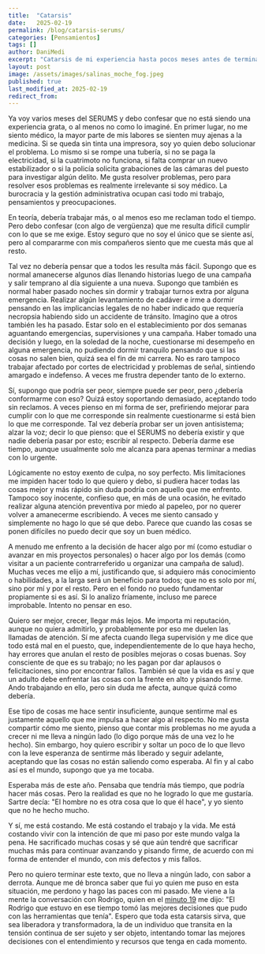 ```yaml
---
title:  "Catarsis"
date:   2025-02-19
permalink: /blog/catarsis-serums/
categories: [Pensamientos]
tags: []
author: DaniMedi
excerpt: "Catarsis de mi experiencia hasta pocos meses antes de terminar el SERUMS"
layout: post
image: /assets/images/salinas_moche_fog.jpeg
published: true
last_modified_at: 2025-02-19
redirect_from:
---
```

Ya voy varios meses del SERUMS y debo confesar que no está siendo una experiencia grata, o al menos no como lo imaginé. En primer lugar, no me siento médico, la mayor parte de mis labores se sienten muy ajenas a la medicina. Si se queda sin tinta una impresora, soy yo quien debo solucionar el problema. Lo mismo si se rompe una tubería, si no se paga la electricidad, si la cuatrimoto no funciona, si falta comprar un nuevo estabilizador o si la policía solicita grabaciones de las cámaras del puesto para investigar algún delito. Me gusta resolver problemas, pero para resolver esos problemas es realmente irrelevante si soy médico. La burocracia y la gestión administrativa ocupan casi todo mi trabajo, pensamientos y preocupaciones.

En teoría, debería trabajar más, o al menos eso me reclaman todo el tiempo. Pero debo confesar (con algo de vergüenza) que me resulta difícil cumplir con lo que se me exige. Estoy seguro que no soy el único que se siente así, pero al compararme con mis compañeros siento que me cuesta más que al resto.

Tal vez no debería pensar que a todos les resulta más fácil. Supongo que es normal amanecerse algunos días llenando historias luego de una campaña y salir temprano al día siguiente a una nueva. Supongo que también es normal haber pasado noches sin dormir y trabajar turnos extra por alguna emergencia. Realizar algún levantamiento de cadáver e irme a dormir pensando en las implicancias legales de no haber indicado que requería necropsia habiendo sido un accidente de tránsito. Imagino que a otros también les ha pasado. Estar solo en el establecimiento por dos semanas aguantando emergencias, supervisiones y una campaña. Haber tomado una decisión y luego, en la soledad de la noche, cuestionarse mi desempeño en alguna emergencia, no pudiendo dormir tranquilo pensando que si las cosas no salen bien, quizá sea el fin de mi carrera. No es raro tampoco trabajar afectado por cortes de electricidad y problemas de señal, sintiendo amargado e indefenso. A veces me frustra depender tanto de lo externo.

Sí, supongo que podría ser peor, siempre puede ser peor, pero ¿debería conformarme con eso? Quizá estoy soportando demasiado, aceptando todo sin reclamos. A veces pienso en mi forma de ser, prefiriendo mejorar para cumplir con lo que me corresponde sin realmente cuestionarme si está bien lo que me corresponde. Tal vez debería probar ser un joven antisistema; alzar la voz; decir lo que pienso: que el SERUMS no debería existir y que nadie debería pasar por esto; escribir al respecto. Debería darme ese tiempo, aunque usualmente solo me alcanza para apenas terminar a medias con lo urgente.

Lógicamente no estoy exento de culpa, no soy perfecto. Mis limitaciones me impiden hacer todo lo que quiero y debo, si pudiera hacer todas las cosas mejor y más rápido sin duda podría con aquello que me enfrento. Tampoco soy inocente, confieso que, en más de una ocasión, he evitado realizar alguna atención preventiva por miedo al papeleo, por no querer volver a amanecerme escribiendo. A veces me siento cansado y simplemente no hago lo que sé que debo. Parece que cuando las cosas se ponen difíciles no puedo decir que soy un buen médico.

A menudo me enfrento a la decisión de hacer algo por mí (como estudiar o avanzar en mis proyectos personales) o hacer algo por los demás (como visitar a un paciente contrarreferido u organizar una campaña de salud). Muchas veces me elijo a mí, justificando que, si adquiero más conocimiento o habilidades, a la larga será un beneficio para todos; que no es solo por mí, sino por mí y por el resto. Pero en el fondo no puedo fundamentar propiamente si es así. Si lo analizo fríamente, incluso me parece improbable. Intento no pensar en eso.

Quiero ser mejor, crecer, llegar más lejos. Me importa mi reputación, aunque no quiera admitirlo, y probablemente por eso me duelen las llamadas de atención. Sí me afecta cuando llega supervisión y me dice que todo está mal en el puesto, que, independientemente de lo que haya hecho, hay errores que anulan el resto de posibles mejoras o cosas buenas. Soy consciente de que es su trabajo; no les pagan por dar aplausos o felicitaciones, sino por encontrar fallos. También sé que la vida es así y que un adulto debe enfrentar las cosas con la frente en alto y pisando firme. Ando trabajando en ello, pero sin duda me afecta, aunque quizá como debería.

Ese tipo de cosas me hace sentir insuficiente, aunque sentirme mal es justamente aquello que me impulsa a hacer algo al respecto. No me gusta compartir cómo me siento, pienso que contar mis problemas no me ayuda a crecer ni me lleva a ningún lado (lo digo porque más de una vez lo he hecho). Sin embargo, hoy quiero escribir y soltar un poco de lo que llevo con la leve esperanza de sentirme más liberado y seguir adelante, aceptando que las cosas no están saliendo como esperaba. Al fin y al cabo así es el mundo, supongo que ya me tocaba.

Esperaba más de este año. Pensaba que tendría más tiempo, que podría hacer más cosas. Pero la realidad es que no he logrado lo que me gustaría. Sartre decía: "El hombre no es otra cosa que lo que él hace", y yo siento que no he hecho mucho.

Y sí, me está costando. Me está costando el trabajo y la vida. Me está costando vivir con la intención de que mi paso por este mundo valga la pena. He sacrificado muchas cosas y sé que aún tendré que sacrificar muchas más para continuar avanzando y pisando firme, de acuerdo con mi forma de entender el mundo, con mis defectos y mis fallos.

Pero no quiero terminar este texto, que no lleva a ningún lado, con sabor a derrota. Aunque me dé bronca saber que fui yo quien me puso en esta situación, me perdono y hago las paces con mi pasado. Me viene a la mente la conversación con Rodrigo, quien en el [minuto 19](https://youtu.be/NYgQYUvGnIk?si=4XEV_4aDF2Y62gXo&t=1140) me dijo: "El Rodrigo que estuvo en ese tiempo tomó las mejores decisiones que pudo con las herramientas que tenía". Espero que toda esta catarsis sirva, que sea liberadora y transformadora, la de un individuo que transita en la tensión continua de ser sujeto y ser objeto, intentando tomar las mejores decisiones con el entendimiento y recursos que tenga en cada momento.
